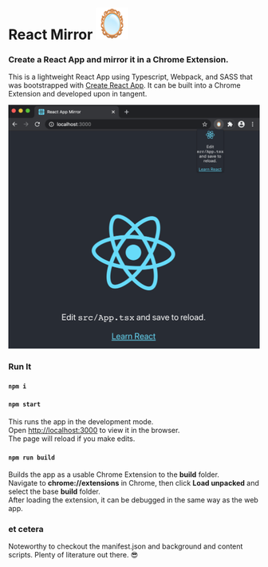 # React Mirror ![](public/mirror64.png)

### Create a React App and mirror it in a Chrome Extension.

This is a lightweight React App using Typescript, Webpack, and SASS that was bootstrapped with [Create React App](https://github.com/facebook/create-react-app). It can be built into a Chrome Extension and developed upon in tangent.<br/>

![React Mirror](public/screeny.png)

### Run It

#### `npm i`

#### `npm start`

This runs the app in the development mode.<br/>
Open [http://localhost:3000](http://localhost:3000) to view it in the browser.<br/>
The page will reload if you make edits.

#### `npm run build`

Builds the app as a usable Chrome Extension to the **build** folder.<br/>
Navigate to **chrome://extensions** in Chrome, then click **Load unpacked** and select the base **build** folder.<br/>
After loading the extension, it can be debugged in the same way as the web app.

### et cetera

Noteworthy to checkout the manifest.json and background and content scripts. Plenty of literature out there. 😎
